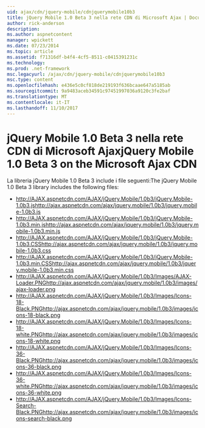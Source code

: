 ```yaml
---
uid: ajax/cdn/jquery-mobile/cdnjquerymobile10b3
title: jQuery Mobile 1.0 Beta 3 nella rete CDN di Microsoft Ajax | Documenti Microsoft
author: rick-anderson
description: 
ms.author: aspnetcontent
manager: wpickett
ms.date: 07/23/2014
ms.topic: article
ms.assetid: f71316df-b4f4-4cf5-8511-c0415391231c
ms.technology: 
ms.prod: .net-framework
msc.legacyurl: /ajax/cdn/jquery-mobile/cdnjquerymobile10b3
msc.type: content
ms.openlocfilehash: e436e5c0cf818de219193f636bcaae647a5185ab
ms.sourcegitcommit: 9a9483aceb34591c97451997036a9120c3fe2baf
ms.translationtype: MT
ms.contentlocale: it-IT
ms.lasthandoff: 11/10/2017
---
```

<a name="jquery-mobile-10-beta-3-on-the-microsoft-ajax-cdn"></a><span data-ttu-id="fc05e-102">jQuery Mobile 1.0 Beta 3 nella rete CDN di Microsoft Ajax</span><span class="sxs-lookup"><span data-stu-id="fc05e-102">jQuery Mobile 1.0 Beta 3 on the Microsoft Ajax CDN</span></span>
====================
<span data-ttu-id="fc05e-103">La libreria jQuery Mobile 1.0 Beta 3 include i file seguenti:</span><span class="sxs-lookup"><span data-stu-id="fc05e-103">The jQuery Mobile 1.0 Beta 3 library includes the following files:</span></span>

- <span data-ttu-id="fc05e-104">http://AJAX.aspnetcdn.com/AJAX/jQuery.Mobile/1.0b3/jQuery.Mobile-1.0b3.js</span><span class="sxs-lookup"><span data-stu-id="fc05e-104">http://ajax.aspnetcdn.com/ajax/jquery.mobile/1.0b3/jquery.mobile-1.0b3.js</span></span>
- <span data-ttu-id="fc05e-105">http://AJAX.aspnetcdn.com/AJAX/jQuery.Mobile/1.0b3/jQuery.Mobile-1.0b3.min.js</span><span class="sxs-lookup"><span data-stu-id="fc05e-105">http://ajax.aspnetcdn.com/ajax/jquery.mobile/1.0b3/jquery.mobile-1.0b3.min.js</span></span>
- <span data-ttu-id="fc05e-106">http://AJAX.aspnetcdn.com/AJAX/jQuery.Mobile/1.0b3/jQuery.Mobile-1.0b3.CSS</span><span class="sxs-lookup"><span data-stu-id="fc05e-106">http://ajax.aspnetcdn.com/ajax/jquery.mobile/1.0b3/jquery.mobile-1.0b3.css</span></span>
- <span data-ttu-id="fc05e-107">http://AJAX.aspnetcdn.com/AJAX/jQuery.Mobile/1.0b3/jQuery.Mobile-1.0b3.min.CSS</span><span class="sxs-lookup"><span data-stu-id="fc05e-107">http://ajax.aspnetcdn.com/ajax/jquery.mobile/1.0b3/jquery.mobile-1.0b3.min.css</span></span>
- <span data-ttu-id="fc05e-108">http://AJAX.aspnetcdn.com/AJAX/jQuery.Mobile/1.0b3/Images/AJAX-Loader.PNG</span><span class="sxs-lookup"><span data-stu-id="fc05e-108">http://ajax.aspnetcdn.com/ajax/jquery.mobile/1.0b3/images/ajax-loader.png</span></span>
- <span data-ttu-id="fc05e-109">http://AJAX.aspnetcdn.com/AJAX/jQuery.Mobile/1.0b3/Images/Icons-18-Black.PNG</span><span class="sxs-lookup"><span data-stu-id="fc05e-109">http://ajax.aspnetcdn.com/ajax/jquery.mobile/1.0b3/images/icons-18-black.png</span></span>
- <span data-ttu-id="fc05e-110">http://AJAX.aspnetcdn.com/AJAX/jQuery.Mobile/1.0b3/Images/Icons-18-white.PNG</span><span class="sxs-lookup"><span data-stu-id="fc05e-110">http://ajax.aspnetcdn.com/ajax/jquery.mobile/1.0b3/images/icons-18-white.png</span></span>
- <span data-ttu-id="fc05e-111">http://AJAX.aspnetcdn.com/AJAX/jQuery.Mobile/1.0b3/Images/Icons-36-Black.PNG</span><span class="sxs-lookup"><span data-stu-id="fc05e-111">http://ajax.aspnetcdn.com/ajax/jquery.mobile/1.0b3/images/icons-36-black.png</span></span>
- <span data-ttu-id="fc05e-112">http://AJAX.aspnetcdn.com/AJAX/jQuery.Mobile/1.0b3/Images/Icons-36-white.PNG</span><span class="sxs-lookup"><span data-stu-id="fc05e-112">http://ajax.aspnetcdn.com/ajax/jquery.mobile/1.0b3/images/icons-36-white.png</span></span>
- <span data-ttu-id="fc05e-113">http://AJAX.aspnetcdn.com/AJAX/jQuery.Mobile/1.0b3/Images/Icons-Search-Black.PNG</span><span class="sxs-lookup"><span data-stu-id="fc05e-113">http://ajax.aspnetcdn.com/ajax/jquery.mobile/1.0b3/images/icons-search-black.png</span></span>
